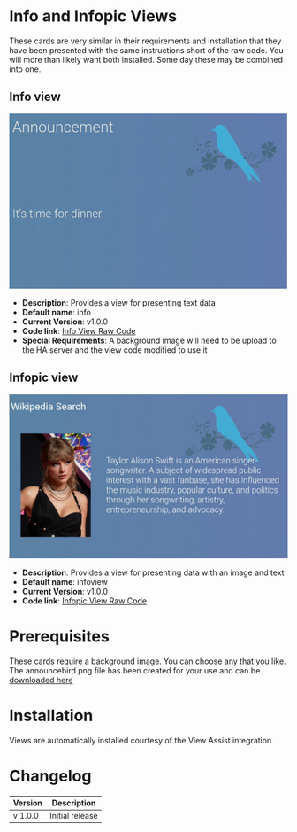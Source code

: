 # Info and Infopic Views

These cards are very similar in their requirements and installation that they have been presented with the same instructions short of the raw code. You will more than likely want both installed. Some day these may be combined into one.

## Info view

![](./infoview.png)

- **Description**: Provides a view for presenting text data
- **Default name**: info
- **Current Version**: v1.0.0
- **Code link**: [Info View Raw Code](https://raw.githubusercontent.com/dinki/View-Assist/main/View%20Assist%20dashboard%20and%20views/views/info/info.yaml)
- **Special Requirements**: A background image will need to be upload to the HA server and the view code modified to use it

## Infopic view

![](./infopicview.png)

- **Description**: Provides a view for presenting data with an image and text
- **Default name**: infoview
- **Current Version**: v1.0.0
- **Code link**: [Infopic View Raw Code](https://raw.githubusercontent.com/dinki/View-Assist/main/View%20Assist%20dashboard%20and%20views/views/infopic/infopic.yaml)

# Prerequisites

These cards require a background image. You can choose any that you like. The announcebird.png file has been created for your use and can be [downloaded here](https://github.com/dinki/View-Assist/blob/main/View%20Assist%20dashboard%20and%20views/views/info/announcebird.png)

# Installation

Views are automatically installed courtesy of the View Assist integration

# Changelog

| Version | Description     |
| ------- | --------------- |
| v 1.0.0 | Initial release |
